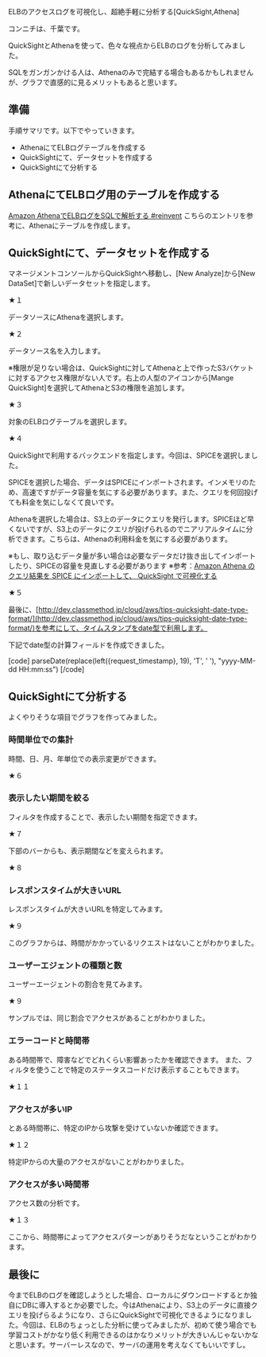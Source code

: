 ELBのアクセスログを可視化し、超絶手軽に分析する[QuickSight,Athena]


コンニチは、千葉です。

QuickSightとAthenaを使って、色々な視点からELBのログを分析してみました。

SQLをガンガンかける人は、Athenaのみで完結する場合もあるかもしれませんが、グラフで直感的に見るメリットもあると思います。

## 準備
手順サマリです。以下でやっていきます。

- AthenaにてELBログテーブルを作成する
- QuickSightにて、データセットを作成する
- QuickSightにて分析する

## AthenaにてELBログ用のテーブルを作成する

[Amazon AthenaでELBログをSQLで解析する #reinvent](http://dev.classmethod.jp/cloud/aws/amazon-athena-sql-elb-log-reinvent/)
こちらのエントリを参考に、Athenaにテーブルを作成します。

## QuickSightにて、データセットを作成する

マネージメントコンソールからQuickSightへ移動し、[New Analyze]から[New DataSet]で新しいデータセットを指定します。

★１

データソースにAthenaを選択します。

★２

データソース名を入力します。

※権限が足りない場合は、QuickSightに対してAthenaと上で作ったS3バケットに対するアクセス権限がない人です。右上の人型のアイコンから[Mange QuickSight]を選択してAthenaとS3の権限を追加します。

★３

対象のELBログテーブルを選択します。

★４

QuickSightで利用するバックエンドを指定します。今回は、SPICEを選択しました。

SPICEを選択した場合、データはSPICEにインポートされます。インメモリのため、高速ですがデータ容量を気にする必要があります。また、クエリを何回投げても料金を気にしなくて良いです。

Athenaを選択した場合は、S3上のデータにクエリを発行します。SPICEほど早くないですが、S3上のデータにクエリが投げられるのでニアリアルタイムに分析できます。こちらは、Athenaの利用料金を気にする必要があります。

※もし、取り込むデータ量が多い場合は必要なデータだけ抜き出してインポートしたり、SPICEの容量を見直しする必要があります
※参考：[Amazon Athena のクエリ結果を SPICE にインポートして、 QuickSight で可視化する](http://dev.classmethod.jp/cloud/aws/amazon-athena-quicksight-import-spice/)

★５

最後に、[http://dev.classmethod.jp/cloud/aws/tips-quicksight-date-type-format/](http://dev.classmethod.jp/cloud/aws/tips-quicksight-date-type-format/)を参考にして、タイムスタンプをdate型で利用します。

下記でdate型の計算フィールドを作成できました。

[code]
parseDate(replace(left({request_timestamp}, 19), 'T', ' '), "yyyy-MM-dd HH:mm:ss")
[/code]

## QuickSightにて分析する

よくやりそうな項目でグラフを作ってみました。

### 時間単位での集計

時間、日、月、年単位での表示変更ができます。

★６

### 表示したい期間を絞る

フィルタを作成することで、表示したい期間を指定できます。

★７


下部のバーからも、表示期間などを変えられます。

★８

### レスポンスタイムが大きいURL

レスポンスタイムが大きいURLを特定してみます。

★９

このグラフからは、時間がかかっているリクエストはないことがわかりました。

### ユーザーエジェントの種類と数

ユーザーエージェントの割合を見てみます。

★９

サンプルでは、同じ割合でアクセスがあることがわかりました。

### エラーコードと時間帯

ある時間帯で、障害などでどれくらい影響あったかを確認できます。
また、フィルタを使うことで特定のステータスコードだけ表示することもできます。

★１１

### アクセスが多いIP
とある時間帯に、特定のIPから攻撃を受けていないか確認できます。

★１２

特定IPからの大量のアクセスがないことがわかりました。

### アクセスが多い時間帯
アクセス数の分析です。

★１３

ここから、時間帯によってアクセスパターンがありそうだなということがわかります。


## 最後に

今までELBのログを確認しようとした場合、ローカルにダウンロードするとか独自にDBに導入するとか必要でした。今はAthenaにより、S3上のデータに直接クエリを投げらるようになり、さらにQuickSightで可視化できるようになりました。今回は、ELBのちょっとした分析に使ってみましたが、初めて使う場合でも学習コストがかなり低く利用できるのはかなりメリットが大きいんじゃないかなと思います。サーバーレスなので、サーバの運用を考えなくてもいいですし。
